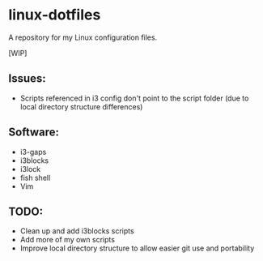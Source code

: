 # linux-dotfiles

A repository for my Linux configuration files.

[WIP]

## Issues:
* Scripts referenced in i3 config don't point to the script folder (due to local directory structure differences)

## Software:
* i3-gaps
* i3blocks
* i3lock
* fish shell
* Vim

## TODO:
* Clean up and add i3blocks scripts
* Add more of my own scripts
* Improve local directory structure to allow easier git use and portability
